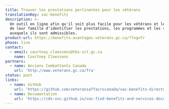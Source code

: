 ```yaml
---
title: Trouver les prestations pertinentes pour les vétérans
translationKey: vac-benefits
description: >-
  Un outil en ligne afin qu'il soit plus facile pour les vétérans et les membres
  de leur famille d’identifier les prestations, les programmes et les services
  auxquels ils sont admissibles.
product-url: https://benefits-avantages.veterans.gc.ca/?lng=fr
phase: live
contact:
  - email: courtney.claessens@tbs-sct.gc.ca
    name: Courtney Claessens
partners:
  - name: Anciens Combattants Canada
    url: 'http://www.veterans.gc.ca/fra'
status: past
links:
  - name: GitHub
    url: 'https://github.com/veteransaffairscanada/vac-benefits-directory'
  - name: Documentation
    url: 'https://cds-snc.github.io/vac-find-benefits-and-services-documentation/accueil/'
---
```

